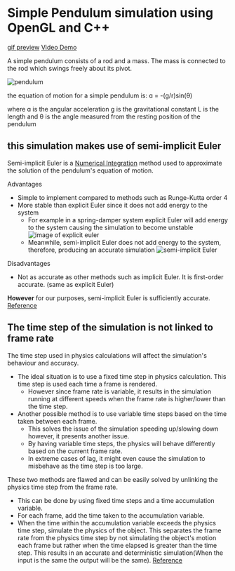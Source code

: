 ﻿# Simple Pendulum simulation using OpenGL and C++

[gif preview](https://gfycat.com/idlelongeft)
[Video Demo](https://youtu.be/mW9hMDeniRc)

A simple pendulum consists of a rod and a mass. The mass is connected to the rod which swings freely about its pivot.

![pendulum](https://s3-us-west-2.amazonaws.com/courses-images/wp-content/uploads/sites/2952/2018/01/31200740/CNX_UPhysics_15_05_SimplePend.jpg)

the equation of motion for a simple pendulum is:
ɑ = -(g/r)sin(θ)

where ɑ is the angular acceleration
g is the gravitational constant
L is the length
and θ is the angle measured from the resting position of the pendulum



## this simulation makes use of semi-implicit Euler
Semi-implicit Euler is a [Numerical Integration](https://en.wikipedia.org/wiki/Numerical_integration) method used to approximate the solution of the pendulum's equation of motion.


Advantages
* Simple to implement compared to methods such as Runge-Kutta order 4
* More stable than explicit Euler since it does not add energy to the system
  * For example in a spring-damper system explicit Euler will add energy to the system causing the simulation to become unstable
  ![image of explicit euler](https://gafferongames.com/img/game-physics/integration_basics_damped_explicit_euler.png)
  * Meanwhile, semi-implicit Euler does not add energy to the system, therefore, producing an accurate simulation
  ![semi-implicit Euler](https://gafferongames.com/img/game-physics/integration_basics_damped_semi_implicit_euler.png)

Disadvantages
* Not as accurate as other methods such as implicit Euler. It is first-order accurate. (same as explicit Euler)

**However** for our purposes, semi-implicit Euler is sufficiently accurate.
[Reference](https://gafferongames.com/post/integration_basics/)

## The time step of the simulation is not linked to frame rate
The time step used in physics calculations will affect the simulation's behaviour and accuracy.

* The ideal situation is to use a fixed time step in physics calculation. This time step is used each time a frame is rendered.
  * However since frame rate is variable, it results in the simulation running at different speeds when the frame rate is higher/lower than the time step.
* Another possible method is to use variable time steps based on the time taken between each frame.
  * This solves the issue of the simulation speeding up/slowing down however, it presents another issue.
  * By having variable time steps, the physics will behave differently based on the current frame rate.
  * In extreme cases of lag, it might even cause the simulation to misbehave as the time step is too large.

These two methods are flawed and can be easily solved by unlinking the physics time step from the frame rate.
* This can be done by using fixed time steps and a time accumulation variable.
* For each frame, add the time taken to the accumulation variable.
* When the time within the accumulation variable exceeds the physics time step, simulate the physics of the object.
This separates the frame rate from the physics time step by not simulating the object's motion each frame but rather when the time elapsed is greater than the time step.
This results in an accurate and deterministic simulation(When the input is the same the output will be the same).
[Reference](https://gafferongames.com/post/fix_your_timestep/)